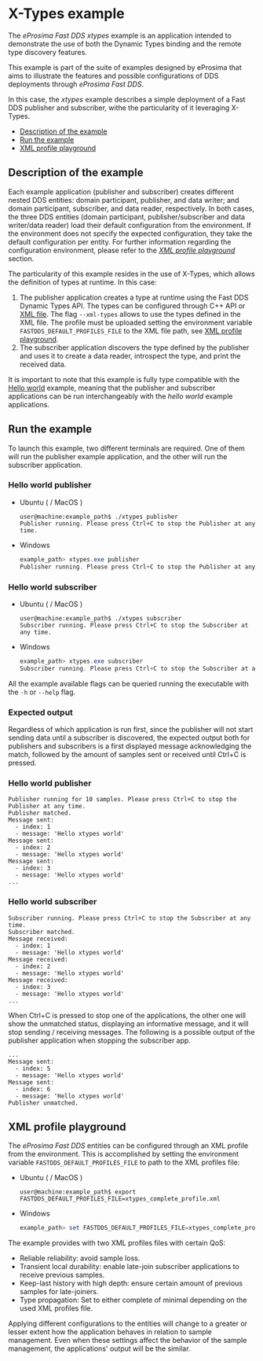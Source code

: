 # X-Types example

The *eProsima Fast DDS xtypes* example is an application intended to demonstrate the use of both the Dynamic Types binding and the remote type discovery features.

This example is part of the suite of examples designed by eProsima that aims to illustrate the features and possible configurations of DDS deployments through *eProsima Fast DDS*.

In this case, the *xtypes* example describes a simple deployment of a Fast DDS publisher and subscriber, withe the particularity of it leveraging X-Types.

* [Description of the example](#description-of-the-example)
* [Run the example](#run-the-example)
* [XML profile playground](#xml-profile-playground)

## Description of the example

Each example application (publisher and subscriber) creates different nested DDS entities: domain participant, publisher, and data writer; and domain participant, subscriber, and data reader, respectively.
In both cases, the three DDS entities (domain participant, publisher/subscriber and data writer/data reader) load their default configuration from the environment.
If the environment does not specify the expected configuration, they take the default configuration per entity.
For further information regarding the configuration environment, please refer to the *[XML profile playground](#xml-profile-playground)* section.

The particularity of this example resides in the use of X-Types, which allows the definition of types at runtime.
In this case:

1. The publisher application creates a type at runtime using the Fast DDS Dynamic Types API.
The types can be configured through C++ API or [XML file](https://fast-dds.docs.eprosima.com/en/latest/fastdds/xml_configuration/dynamic_types.html).
The flag `--xml-types` allows to use the types defined in the XML file. The profile must be uploaded setting the environment variable ``FASTDDS_DEFAULT_PROFILES_FILE`` to the XML file path, see [XML profile playground](#xml-profile-playground).
2. The subscriber application discovers the type defined by the publisher and uses it to create a data reader, introspect the type, and print the received data.

It is important to note that this example is fully type compatible with the [Hello world](../hello_world/README.md) example, meaning that the publisher and subscriber applications can be run interchangeably with the *hello world* example applications.

## Run the example

To launch this example, two different terminals are required.
One of them will run the publisher example application, and the other will run the subscriber application.

### Hello world publisher

* Ubuntu ( / MacOS )

    ```shell
    user@machine:example_path$ ./xtypes publisher
    Publisher running. Please press Ctrl+C to stop the Publisher at any time.
    ```

* Windows

    ```powershell
    example_path> xtypes.exe publisher
    Publisher running. Please press Ctrl+C to stop the Publisher at any time.
    ```

### Hello world subscriber

* Ubuntu ( / MacOS )

    ```shell
    user@machine:example_path$ ./xtypes subscriber
    Subscriber running. Please press Ctrl+C to stop the Subscriber at any time.
    ```

* Windows

    ```powershell
    example_path> xtypes.exe subscriber
    Subscriber running. Please press Ctrl+C to stop the Subscriber at any time.
    ```

All the example available flags can be queried running the executable with the ``-h`` or ``--help`` flag.

### Expected output

Regardless of which application is run first, since the publisher will not start sending data until a subscriber is discovered, the expected output both for publishers and subscribers is a first displayed message acknowledging the match, followed by the amount of samples sent or received until Ctrl+C is pressed.

### Hello world publisher

```shell
Publisher running for 10 samples. Please press Ctrl+C to stop the Publisher at any time.
Publisher matched.
Message sent:
  - index: 1
  - message: 'Hello xtypes world'
Message sent:
  - index: 2
  - message: 'Hello xtypes world'
Message sent:
  - index: 3
  - message: 'Hello xtypes world'
...
```

### Hello world subscriber

```shell
Subscriber running. Please press Ctrl+C to stop the Subscriber at any time.
Subscriber matched.
Message received:
  - index: 1
  - message: 'Hello xtypes world'
Message received:
  - index: 2
  - message: 'Hello xtypes world'
Message received:
  - index: 3
  - message: 'Hello xtypes world'
...
```

When Ctrl+C is pressed to stop one of the applications, the other one will show the unmatched status, displaying an informative message, and it will stop sending / receiving messages.
The following is a possible output of the publisher application when stopping the subscriber app.

```shell
...
Message sent:
  - index: 5
  - message: 'Hello xtypes world'
Message sent:
  - index: 6
  - message: 'Hello xtypes world'
Publisher unmatched.
```

## XML profile playground

The *eProsima Fast DDS* entities can be configured through an XML profile from the environment.
This is accomplished by setting the environment variable ``FASTDDS_DEFAULT_PROFILES_FILE`` to path to the XML profiles file:

* Ubuntu ( / MacOS )

    ```shell
    user@machine:example_path$ export FASTDDS_DEFAULT_PROFILES_FILE=xtypes_complete_profile.xml
    ```

* Windows

    ```powershell
    example_path> set FASTDDS_DEFAULT_PROFILES_FILE=xtypes_complete_profile.xml
    ```

The example provides with two XML profiles files with certain QoS:

- Reliable reliability: avoid sample loss.
- Transient local durability: enable late-join subscriber applications to receive previous samples.
- Keep-last history with high depth: ensure certain amount of previous samples for late-joiners.
- Type propagation: Set to either complete of minimal depending on the used XML profiles file.

Applying different configurations to the entities will change to a greater or lesser extent how the application behaves in relation to sample management.
Even when these settings affect the behavior of the sample management, the applications' output will be the similar.
